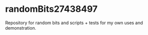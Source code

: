 # randomBits27438497
Repository for random bits and scripts + tests for my own uses and demonstration.
